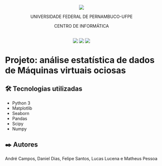 <p align="center">
  <img align="center" src='https://user-images.githubusercontent.com/54161035/200095500-d5fec4ba-c97e-4f19-9e39-6764418a736b.png' />
</p>
<p align="center">UNIVERSIDADE FEDERAL DE PERNAMBUCO-UFPE</p>
<p align="center">CENTRO DE INFORMÁTICA</p>

##

<p align="center">
  <img align="center" src='https://img.shields.io/badge/Status-Not complete-red' />
  <img align="center" src='https://img.shields.io/badge/version-1-red' />
  <img align="center" src='https://img.shields.io/badge/release%20date-mar/2024-red' />
</p>

# Projeto: análise estatística de dados de Máquinas virtuais ociosas

## 🛠️ Tecnologias utilizadas

- Python 3
- Matplotlib
- Seaborn
- Pandas
- Scipy
- Numpy

## ✒️ Autores
André Campos, Daniel Dias, Felipe Santos, Lucas Lucena e Matheus Pessoa
